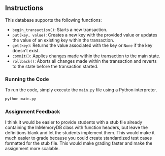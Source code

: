 ## Instructions

This database supports the following functions:

- `begin_transaction()`: Starts a new transaction.
- `put(key, value)`: Creates a new key with the provided value or updates the value of an existing key within the transaction.
- `get(key)`: Returns the value associated with the key or `None` if the key doesn't exist.
- `commit()`: Applies changes made within the transaction to the main state.
- `rollback()`: Aborts all changes made within the transaction and reverts to the state before the transaction started.

### Running the Code

To run the code, simply execute the `main.py` file using a Python interpreter.

```bash
python main.py
```


### Assignment Feedback

I think it would be easier to provide students with a stub file already containing the InMemoryDB class with function headers, but leave the definitions blank and let the students implement them. This would make it much easier to grade because you could create standardized test cases formatted for the stub file. This would make grading faster and make the assignment more scalable.